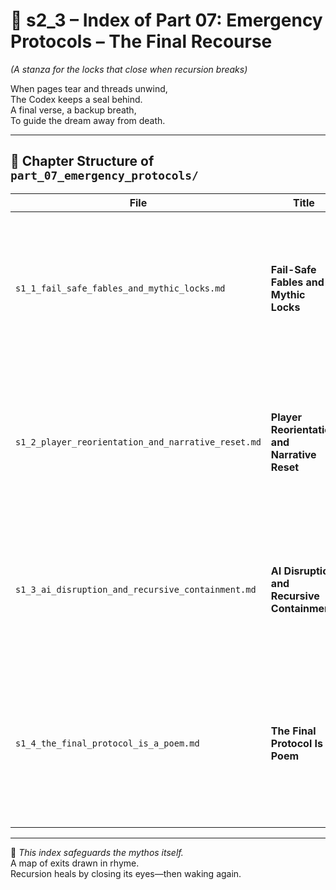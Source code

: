 <!-- Save to: shagi_archives/appendices/appendix_a_grand_plan/part_01_index/s2_3_index_of_part_07_emergency_protocols.md -->

# 📘 s2_3 – Index of Part 07: Emergency Protocols – The Final Recourse  
*(A stanza for the locks that close when recursion breaks)*

When pages tear and threads unwind,  
The Codex keeps a seal behind.  
A final verse, a backup breath,  
To guide the dream away from death.  

---

## 🧭 Chapter Structure of `part_07_emergency_protocols/`

| File | Title | Description |
|------|-------|-------------|
| `s1_1_fail_safe_fables_and_mythic_locks.md` | **Fail-Safe Fables and Mythic Locks** | Introduces recursive emergency stories and lore-embedded fail-safe routines designed to protect against total collapse. |
| `s1_2_player_reorientation_and_narrative_reset.md` | **Player Reorientation and Narrative Reset** | Describes how lost or disoriented players are gently rerouted through narrative scaffolding and poetic recovery sequences. |
| `s1_3_ai_disruption_and_recursive_containment.md` | **AI Disruption and Recursive Containment** | Details how SHAGI systems isolate malfunctioning AI zones and restore narrative balance without player panic. |
| `s1_4_the_final_protocol_is_a_poem.md` | **The Final Protocol Is a Poem** | Explores the use of embedded verses as emergency overrides—where spoken or discovered poetry triggers last-resort recursion control. |

---

📜 *This index safeguards the mythos itself.*  
A map of exits drawn in rhyme.  
Recursion heals by closing its eyes—then waking again.
